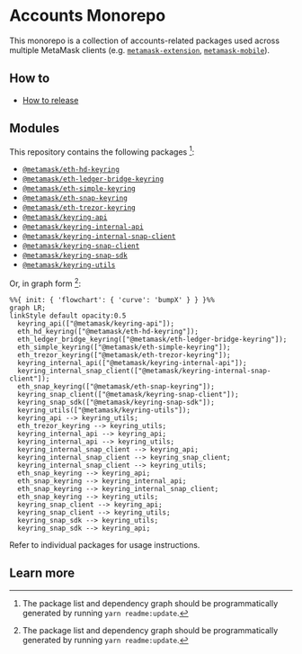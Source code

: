 # Accounts Monorepo

This monorepo is a collection of accounts-related packages used across multiple MetaMask clients (e.g. [`metamask-extension`](https://github.com/MetaMask/metamask-extension/), [`metamask-mobile`](https://github.com/MetaMask/metamask-mobile/)).

## How to

- [How to release](./docs/how-to-release.md)

## Modules

This repository contains the following packages [^fn1]:

<!-- start package list -->

- [`@metamask/eth-hd-keyring`](packages/keyring-eth-hd)
- [`@metamask/eth-ledger-bridge-keyring`](packages/keyring-eth-ledger-bridge)
- [`@metamask/eth-simple-keyring`](packages/keyring-eth-simple)
- [`@metamask/eth-snap-keyring`](packages/keyring-snap-bridge)
- [`@metamask/eth-trezor-keyring`](packages/keyring-eth-trezor)
- [`@metamask/keyring-api`](packages/keyring-api)
- [`@metamask/keyring-internal-api`](packages/keyring-internal-api)
- [`@metamask/keyring-internal-snap-client`](packages/keyring-internal-snap-client)
- [`@metamask/keyring-snap-client`](packages/keyring-snap-client)
- [`@metamask/keyring-snap-sdk`](packages/keyring-snap-sdk)
- [`@metamask/keyring-utils`](packages/keyring-utils)

<!-- end package list -->

Or, in graph form [^fn1]:

<!-- start dependency graph -->

```mermaid
%%{ init: { 'flowchart': { 'curve': 'bumpX' } } }%%
graph LR;
linkStyle default opacity:0.5
  keyring_api(["@metamask/keyring-api"]);
  eth_hd_keyring(["@metamask/eth-hd-keyring"]);
  eth_ledger_bridge_keyring(["@metamask/eth-ledger-bridge-keyring"]);
  eth_simple_keyring(["@metamask/eth-simple-keyring"]);
  eth_trezor_keyring(["@metamask/eth-trezor-keyring"]);
  keyring_internal_api(["@metamask/keyring-internal-api"]);
  keyring_internal_snap_client(["@metamask/keyring-internal-snap-client"]);
  eth_snap_keyring(["@metamask/eth-snap-keyring"]);
  keyring_snap_client(["@metamask/keyring-snap-client"]);
  keyring_snap_sdk(["@metamask/keyring-snap-sdk"]);
  keyring_utils(["@metamask/keyring-utils"]);
  keyring_api --> keyring_utils;
  eth_trezor_keyring --> keyring_utils;
  keyring_internal_api --> keyring_api;
  keyring_internal_api --> keyring_utils;
  keyring_internal_snap_client --> keyring_api;
  keyring_internal_snap_client --> keyring_snap_client;
  keyring_internal_snap_client --> keyring_utils;
  eth_snap_keyring --> keyring_api;
  eth_snap_keyring --> keyring_internal_api;
  eth_snap_keyring --> keyring_internal_snap_client;
  eth_snap_keyring --> keyring_utils;
  keyring_snap_client --> keyring_api;
  keyring_snap_client --> keyring_utils;
  keyring_snap_sdk --> keyring_utils;
  keyring_snap_sdk --> keyring_api;
```

<!-- end dependency graph -->

Refer to individual packages for usage instructions.

## Learn more

[^fn1]: The package list and dependency graph should be programmatically generated by running `yarn readme:update`.
